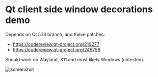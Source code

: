 # Qt client side window decorations demo

Depends on Qt 5.13 branch, and these patches:

- https://codereview.qt-project.org/219277
- https://codereview.qt-project.org/249758

Should work on Wayland, X11 and most likely Windows (untested).

![screenshot](https://i.imgur.com/avidazd.png)
